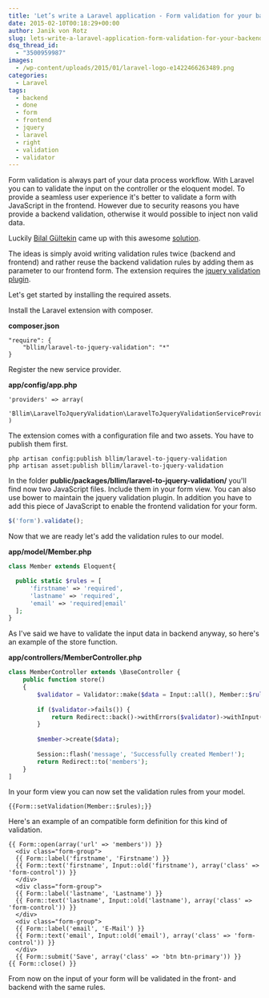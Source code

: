 ```yaml
---
title: 'Let’s write a Laravel application - Form validation for your backend and frontend'
date: 2015-02-10T00:18:29+00:00
author: Janik von Rotz
slug: lets-write-a-laravel-application-form-validation-for-your-backend-and-frontend
dsq_thread_id:
  - "3500959987"
images:
  - /wp-content/uploads/2015/01/laravel-logo-e1422466263489.png
categories:
  - Laravel
tags:
  - backend
  - done
  - form
  - frontend
  - jquery
  - laravel
  - right
  - validation
  - validator
---
```

Form validation is always part of your data process workflow. With Laravel you can to validate the input on the controller or the eloquent model. To provide a seamless user experience it's better to validate a form with JavaScript in the frontend. However due to security reasons you have provide a backend validation, otherwise it would possible to inject non valid data.
<!--more-->
Luckily [Bilal Gültekin](https://github.com/bllim) came up with this awesome [solution](https://github.com/bllim/laravel-to-jquery-validation).

The ideas is simply avoid writing validation rules twice (backend and frontend) and rather reuse the backend validation rules by adding them as parameter to our frontend form. 
The extension requires the [jquery validation plugin](https://github.com/jzaefferer/jquery-validation).

Let's get started by installing the required assets.

Install the Laravel extension with composer.

**composer.json**

```
"require": {
	"bllim/laravel-to-jquery-validation": "*"
}
```

Register the new service provider.

**app/config/app.php**

```
'providers' => array(
	 'Bllim\LaravelToJqueryValidation\LaravelToJqueryValidationServiceProvider',
)
```

The extension comes with a configuration file and two assets. You have to publish them first.

```
php artisan config:publish bllim/laravel-to-jquery-validation
php artisan asset:publish bllim/laravel-to-jquery-validation
```

In the folder **public/packages/bllim/laravel-to-jquery-validation/** you'll find now two JavaScript files. Include them in your form view. You can also use bower to maintain the jquery validation plugin.
In addition you have to add this piece of JavaScript to enable the frontend validation for your form.

```js
$('form').validate();
```

Now that we are ready let's add the validation rules to our model.

**app/model/Member.php**

```php
class Member extends Eloquent{

  public static $rules = [
      'firstname' => 'required',
      'lastname' => 'required',
      'email' => 'required|email'
  ];
}
```

As I've said we have to validate the input data in backend anyway, so here's an example of the store function.

**app/controllers/MemberController.php**

```php
class MemberController extends \BaseController {
	public function store()
	{
		$validator = Validator::make($data = Input::all(), Member::$rules);
	
		if ($validator->fails()) {
			return Redirect::back()->withErrors($validator)->withInput(Input::except('password'));
		}
	
		$member->create($data);
	
		Session::flash('message', 'Successfully created Member!');
		return Redirect::to('members');
	}
]
```

In your form view you can now set the validation rules from your model.

```
{{Form::setValidation(Member::$rules);}}
```

Here's an example of an compatible form definition for this kind of validation.

```
{{ Form::open(array('url' => 'members')) }}
  <div class="form-group">
  {{ Form::label('firstname', 'Firstname') }}
  {{ Form::text('firstname', Input::old('firstname'), array('class' => 'form-control')) }}
  </div>
  <div class="form-group">
  {{ Form::label('lastname', 'Lastname') }}
  {{ Form::text('lastname', Input::old('lastname'), array('class' => 'form-control')) }}
  </div>
  <div class="form-group">
  {{ Form::label('email', 'E-Mail') }}
  {{ Form::text('email', Input::old('email'), array('class' => 'form-control')) }}
  </div>
  {{ Form::submit('Save', array('class' => 'btn btn-primary')) }}
{{ Form::close() }}
```


From now on the input of your form will be validated in the front- and backend with the same rules.
